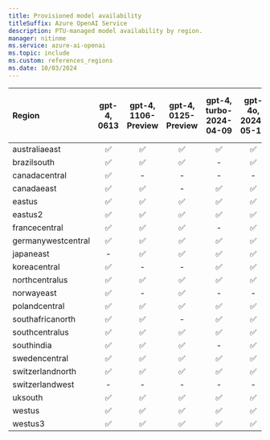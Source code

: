 ```yaml
---
title: Provisioned model availability
titleSuffix: Azure OpenAI Service
description: PTU-managed model availability by region.
manager: nitinme
ms.service: azure-ai-openai
ms.topic: include
ms.custom: references_regions
ms.date: 10/03/2024
---
```


| **Region**     | **gpt-4**, **0613**   | **gpt-4**, **1106-Preview**   | **gpt-4**, **0125-Preview**   | **gpt-4**, **turbo-2024-04-09**   | **gpt-4o**, **2024-05-13**   | **gpt-4o**, **2024-08-06**   | **gpt-4o-mini**, **2024-07-18**   | **gpt-4-32k**, **0613**   | **gpt-35-turbo**, **1106**   | **gpt-35-turbo**, **0125**   |
|:-------------------|:-------------------:|:---------------------------:|:---------------------------:|:-------------------------------:|:--------------------------:|:--------------------------:|:-------------------------------:|:-----------------------:|:--------------------------:|:--------------------------:|
| australiaeast      | ✅                | ✅                        | ✅                        | ✅                            | ✅                       | ✅                       | ✅                            | ✅                    | ✅                       | ✅                       |
| brazilsouth        | ✅                | ✅                        | ✅                        | -                           | ✅                       | -                      | ✅                            | ✅                    | ✅                       | -                      |
| canadacentral      | ✅                | -                       | -                       | -                           | -                      | -                      | -                           | ✅                    | -                      | ✅                       |
| canadaeast         | ✅                | ✅                        | -                       | ✅                            | ✅                       | -                      | ✅                            | -                   | ✅                       | -                      |
| eastus             | ✅                | ✅                        | ✅                        | ✅                            | ✅                       | ✅                       | ✅                            | ✅                    | ✅                       | ✅                       |
| eastus2            | ✅                | ✅                        | ✅                        | ✅                            | ✅                       | ✅                       | ✅                            | ✅                    | ✅                       | ✅                       |
| francecentral      | ✅                | ✅                        | ✅                        | -                           | ✅                       | -                      | ✅                            | ✅                    | -                      | ✅                       |
| germanywestcentral | ✅                | ✅                        | ✅                        | ✅                            | ✅                       | -                      | -                           | ✅                    | ✅                       | -                      |
| japaneast          | -               | ✅                        | ✅                        | ✅                            | ✅                       | -                      | ✅                            | -                   | -                      | ✅                       |
| koreacentral       | ✅                | -                       | -                       | ✅                            | ✅                       | -                      | ✅                            | ✅                    | ✅                       | -                      |
| northcentralus     | ✅                | ✅                        | ✅                        | ✅                            | ✅                       | ✅                       | ✅                            | ✅                    | ✅                       | ✅                       |
| norwayeast         | ✅                | -                       | ✅                        | -                           | -                      | -                      | ✅                            | ✅                    | -                      | -                      |
| polandcentral      | ✅                | ✅                        | ✅                        | ✅                            | ✅                       | -                      | -                           | ✅                    | ✅                       | ✅                       |
| southafricanorth   | ✅                | ✅                        | -                       | ✅                            | ✅                       | -                      | -                           | ✅                    | ✅                       | -                      |
| southcentralus     | ✅                | ✅                        | ✅                        | ✅                            | ✅                       | -                      | -                           | ✅                    | ✅                       | ✅                       |
| southindia         | ✅                | ✅                        | ✅                        | -                           | ✅                       | -                      | ✅                            | ✅                    | ✅                       | ✅                       |
| swedencentral      | ✅                | ✅                        | ✅                        | ✅                            | ✅                       | ✅                       | ✅                            | ✅                    | ✅                       | ✅                       |
| switzerlandnorth   | ✅                | ✅                        | ✅                        | ✅                            | ✅                       | -                      | ✅                            | ✅                    | ✅                       | ✅                       |
| switzerlandwest    | -               | -                       | -                       | -                           | -                      | -                      | -                           | -                   | -                      | ✅                       |
| uksouth            | ✅                | ✅                        | ✅                        | ✅                            | ✅                       | -                      | -                           | ✅                    | ✅                       | ✅                       |
| westus             | ✅                | ✅                        | ✅                        | ✅                            | ✅                       | ✅                       | ✅                            | ✅                    | ✅                       | ✅                       |
| westus3            | ✅                | ✅                        | ✅                        | ✅                            | ✅                       | ✅                       | -                           | ✅                    | ✅                       | ✅                       |